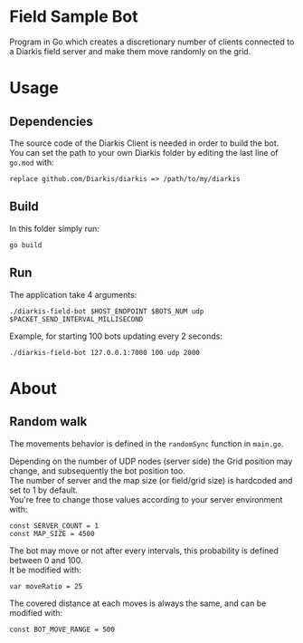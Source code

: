 # Field Sample Bot

Program in Go which creates a discretionary number of clients connected to a Diarkis field server and make them move randomly on the grid.

# Usage

## Dependencies

The source code of the Diarkis Client is needed in order to build the bot.
You can set the path to your own Diarkis folder by editing the last line of `go.mod` with:

```
replace github.com/Diarkis/diarkis => /path/to/my/diarkis
```

## Build

In this folder simply run:

```
go build
```

## Run

The application take 4 arguments:

```
./diarkis-field-bot $HOST_ENDPOINT $BOTS_NUM udp $PACKET_SEND_INTERVAL_MILLISECOND
```

Example, for starting 100 bots updating every 2 seconds:

```
./diarkis-field-bot 127.0.0.1:7000 100 udp 2000
```

# About

## Random walk

The movements behavior is defined in the `randomSync` function in `main.go`.

Depending on the number of UDP nodes (server side) the Grid position may change, and subsequently the bot position too.\
The number of server and the map size (or field/grid size) is hardcoded and set to 1 by default.\
You're free to change those values according to your server environment with:

```
const SERVER_COUNT = 1
const MAP_SIZE = 4500
```

The bot may move or not after every intervals, this probability is defined between 0 and 100.\
It be modified with:

```
var moveRatio = 25
```

The covered distance at each moves is always the same, and can be modified with:

```
const BOT_MOVE_RANGE = 500
```
